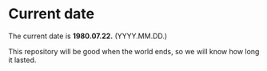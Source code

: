 # Current date

The current date is **1980.07.22.** (YYYY.MM.DD.)

This repository will be good when the world ends, so we will know how long it lasted.